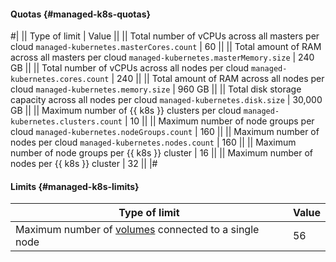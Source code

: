 #### Quotas {#managed-k8s-quotas}

#|
|| Type of limit | Value ||
|| Total number of vCPUs across all masters per cloud
`managed-kubernetes.masterCores.count` | 60 ||
|| Total amount of RAM across all masters per cloud
`managed-kubernetes.masterMemory.size` | 240 GB ||
|| Total number of vCPUs across all nodes per cloud 
`managed-kubernetes.cores.count` | 240 ||
|| Total amount of RAM across all nodes per cloud 
`managed-kubernetes.memory.size` | 960 GB ||
|| Total disk storage capacity across all nodes per cloud 
`managed-kubernetes.disk.size` | 30,000 GB ||
|| Maximum number of {{ k8s }} clusters per cloud 
`managed-kubernetes.clusters.count` | 10 ||
|| Maximum number of node groups per cloud 
`managed-kubernetes.nodeGroups.count` | 160 ||
|| Maximum number of nodes per cloud 
`managed-kubernetes.nodes.count` | 160 ||
|| Maximum number of node groups per {{ k8s }} cluster | 16 ||
|| Maximum number of nodes per {{ k8s }} cluster | 32 ||
|#


#### Limits {#managed-k8s-limits}

Type of limit | Value
--- | ---
Maximum number of [volumes](../managed-kubernetes/concepts/volume.md) connected to a single node | 56